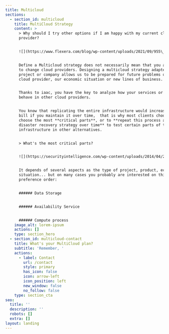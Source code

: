 ```yaml
---
title: Multicloud
sections:
  - section_id: multicloud
    title: MultiCloud Strategy
    content: >
      > Why should I try other options if I am happy with my current cloud
      provider?


      ![](https://www.flexera.com/blog/wp-content/uploads/2021/09/955\_FinOps-Blog\_1200x628\_blog-img.png)


      Define a Multicloud strategy does not necessarily mean that you are going
      to change cloud providers. Designing a multicloud strategy adapted to the
      project or company allows us to be prepared for future problems of the
      cloud provider, our economic situation or new lines of business.


      Thanks to iaac, you have the key to analyze how your services or product
      behave in other cloud providers.


      You know that replicating the entire infrastructure would increase your
      bill if you maintain it over time,  that is why most clients choose to
      choose the most **critical parts**, or to **repeat this process as a
      disaster recovery strategy over time** to test certain parts of their
      infrastructure in other alternatives.


      > What's the most critical parts?


      ![](https://securityintelligence.com/wp-content/uploads/2014/04/201308Four-Steps-to-Data-Security-in-the-Cloud-630x330.jpg)


      It depends of several aspects as the type of project, product, economic
      situation... but on many cases you probably are interested on this
      preference order:


      ###### Data Storage


      ###### Availability Service


      ###### Compute process
    image_alt: lorem-ipsum
    actions: []
    type: section_hero
  - section_id: multicloud-contact
    title: What's your MultiCloud plan?
    subtitle: 'Remember, '
    actions:
      - label: Contact
        url: /contact
        style: primary
        has_icon: false
        icon: arrow-left
        icon_position: left
        new_window: false
        no_follow: false
    type: section_cta
seo:
  title: ''
  description: ''
  robots: []
  extra: []
layout: landing
---
```

